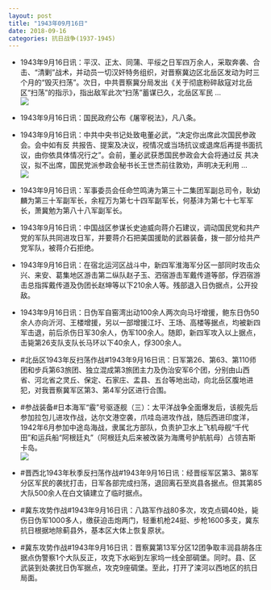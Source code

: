 ```yaml
---
layout: post
title: "1943年09月16日"
date: 2018-09-16
categories: 抗日战争(1937-1945)
---
```


<meta name="referrer" content="no-referrer" />

- 1943年9月16日讯：平汉、正太、同蒲、平绥之日军四万余人，采取奔袭、合击、“清剿”战术，并动员一切汉奸特务组织，对晋察冀边区北岳区发动为时三个月的“毁灭扫荡”。次日，中共晋察冀分局发出《关于彻底粉碎敌寇对北岳区“扫荡”的指示》，指出敌军此次“扫荡”蓄谋已久，北岳区军民 ... <br/><img src="https://wx2.sinaimg.cn/large/aca367d8ly1fvbq9wrc5kj20c80bx74f.jpg" />

- 1943年9月16日讯：国民政府公布《屠宰税法》，凡八条。 

- 1943年9月16日讯：中共中央书记处致电董必武，“决定你出席此次国民参政会。会中如有反 共报告、提案及决议，视情况或当场抗议或退席后再提书面抗议，由你依具体情况行之”。会前，董必武获悉国民参政会大会将通过反 共决议，拟不出席，国民党派参政会秘书长王世杰前往敦劝，声明决无利用 ... <br/><img src="https://wx1.sinaimg.cn/large/aca367d8ly1fvbms1r095j20c80903yj.jpg" />

- 1943年9月16日讯：军事委员会任命竺鸣涛为第三十二集团军副总司令，耿幼麟为第三十军副军长，余程万为第七十四军副军长，何基沣为第七十七军军长，萧冀勉为第八十八军副军长。 

- 1943年9月16日讯：中国战区参谋长史迪威向蒋介石建议，调动国民党和共产党的军队共同进攻日军，并要蒋介石把美国援助的武器装备，拨一部分给共产党军队，被蒋介石拒绝。 

- 1943年9月16日讯：在宿北运河区战斗中，新四军淮海军分区一部同时攻击众兴、来安、葛集地区游击第二纵队赵子玉、泗宿游击军戴传道等部，俘泗宿游击总指挥戴传道及伪团长赵坤等以下210余人等。残部退入日伪据点，公开投敌。 

- 1943年9月16日讯：日伪军自窑湾出动100余人两次向马圩增援，鲍东日伪50余人亦向沂河、王楼增援，另以一部增援江圩、王场、高楼等据点，均被新四军击退，前后杀伤日军30余人，伪军100余人。随即，新四军攻入以上据点，击毙第26支队支队长马环以下40余人，俘300余人。 

- #北岳区1943年反扫荡作战#1943年9月16日讯：日军第26、第63、第110师团和步兵第63旅团、独立混成第3旅团主力及伪治安军6个团，分别由山西省、河北省之灵丘、保定、石家庄、盂县、五台等地出动，向北岳区腹地进犯，对我晋察冀军区第3、第4军分区进行合围。 

- #参战装备#日本海军“霰”号驱逐舰（三）：太平洋战争全面爆发后，该舰先后参加拉包儿进攻作战，达尔文港空袭，爪哇岛进攻作战，随后西进印度洋，1942年6月参加中途岛海战，隶属北方部队，负责护卫水上飞机母舰“千代田”和运兵船“阿根廷丸”（阿根廷丸后来被改装为海鹰号护航航母）占领吉斯卡岛。 <br/><img src="https://wx1.sinaimg.cn/large/aca367d8ly1fvb5gs7t69j20fa0gd42t.jpg" />

- #晋西北1943年秋季反扫荡作战#1943年9月16日讯：经晋绥军区第3、第8军分区军民的袭扰打击，日军各部完成扫荡，退回离石至岚县各据点。但其第85大队500余人在白文镇建立了临时据点。 

- #冀东攻势作战#1943年9月16日讯：八路军作战80多次，攻克点碉40处，毙伤日伪军1000多人，缴获迫击炮两门，轻重机枪24挺、步枪1600多支，冀东抗日根据地除蓟县外，基本区大体上恢复原状。 

- #冀东攻势作战#1943年9月16日讯：晋察冀第13军分区12团争取丰润县胡各庄据点伪警察1个大队反正，攻克下水峪到左家坞一线全部碉堡。同时。县、区武装到处袭扰日伪军据点，攻克9座碉堡。至此，打开了滦河以西地区的抗日局面。 

